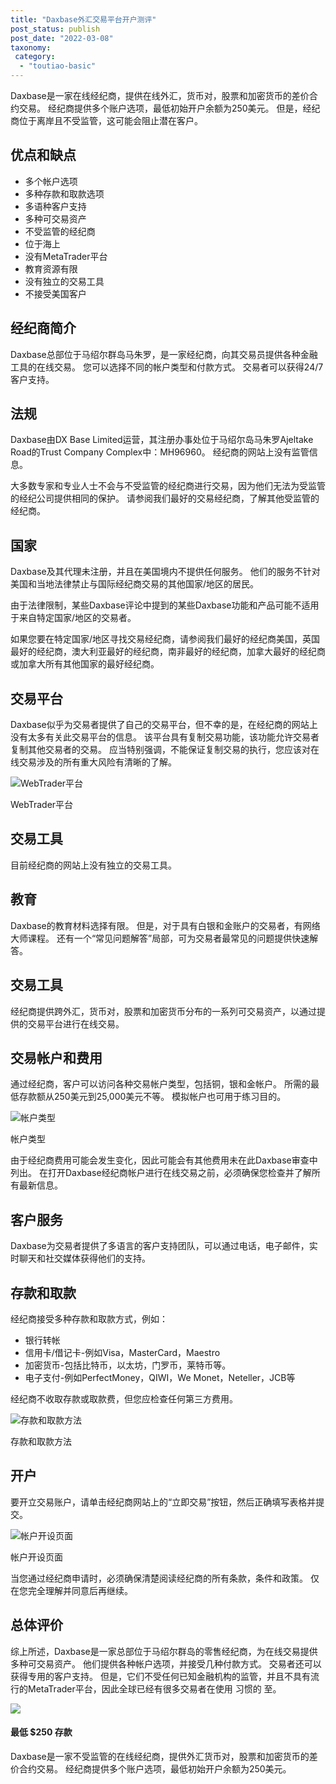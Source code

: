 ```yaml
---
title: "Daxbase外汇交易平台开户测评"
post_status: publish
post_date: "2022-03-08"
taxonomy:
 category: 
  - "toutiao-basic"
---
```


Daxbase是一家在线经纪商，提供在线外汇，货币对，股票和加密货币的差价合约交易。 经纪商提供多个账户选项，最低初始开户余额为250美元。 但是，经纪商位于离岸且不受监管，这可能会阻止潜在客户。

## 优点和缺点
- 多个帐户选项
- 多种存款和取款选项
- 多语种客户支持
- 多种可交易资产
- 不受监管的经纪商
- 位于海上
- 没有MetaTrader平台
- 教育资源有限
- 没有独立的交易工具
- 不接受美国客户


## 经纪商简介

Daxbase总部位于马绍尔群岛马朱罗，是一家经纪商，向其交易员提供各种金融工具的在线交易。 您可以选择不同的帐户类型和付款方式。 交易者可以获得24/7客户支持。

## 法规

Daxbase由DX Base Limited运营，其注册办事处位于马绍尔岛马朱罗Ajeltake Road的Trust Company Complex中：MH96960。 经纪商的网站上没有监管信息。

大多数专家和专业人士不会与不受监管的经纪商进行交易，因为他们无法为受监管的经纪公司提供相同的保护。 请参阅我们最好的交易经纪商，了解其他受监管的经纪商。

## 国家

Daxbase及其代理未注册，并且在美国境内不提供任何服务。 他们的服务不针对美国和当地法律禁止与国际经纪商交易的其他国家/地区的居民。

由于法律限制，某些Daxbase评论中提到的某些Daxbase功能和产品可能不适用于来自特定国家/地区的交易者。

如果您要在特定国家/地区寻找交易经纪商，请参阅我们最好的经纪商美国，英国最好的经纪商，澳大利亚最好的经纪商，南非最好的经纪商，加拿大最好的经纪商或加拿大所有其他国家的最好经纪商。

## 交易平台

Daxbase似乎为交易者提供了自己的交易平台，但不幸的是，在经纪商的网站上没有太多有关此交易平台的信息。 该平台具有复制交易功能，该功能允许交易者复制其他交易者的交易。 应当特别强调，不能保证复制交易的执行，您应该对在线交易涉及的所有重大风险有清晰的了解。

![WebTrader平台](https://cdn.fendou.la/funstoutiao/2020/11/Daxbase-Review-WebTrader-.jpg "WebTrader平台")

WebTrader平台

## 交易工具

目前经纪商的网站上没有独立的交易工具。

## 教育

Daxbase的教育材料选择有限。 但是，对于具有白银和金账户的交易者，有网络大师课程。 还有一个“常见问题解答”局部，可为交易者最常见的问题提供快速解答。

## 交易工具

经纪商提供跨外汇，货币对，股票和加密货币分布的一系列可交易资产，以通过提供的交易平台进行在线交易。

## 交易帐户和费用

通过经纪商，客户可以访问各种交易帐户类型，包括铜，银和金帐户。 所需的最低存款额从250美元到25,000美元不等。 模拟帐户也可用于练习目的。

![帐户类型](https://cdn.fendou.la/funstoutiao/2020/11/Daxbase-Review-Account-Types.jpg "帐户类型")

帐户类型

由于经纪商费用可能会发生变化，因此可能会有其他费用未在此Daxbase审查中列出。 在打开Daxbase经纪商帐户进行在线交易之前，必须确保您检查并了解所有最新信息。

## 客户服务

Daxbase为交易者提供了多语言的客户支持团队，可以通过电话，电子邮件，实时聊天和社交媒体获得他们的支持。

## 存款和取款

经纪商接受多种存款和取款方式，例如：
- 银行转帐
- 信用卡/借记卡-例如Visa，MasterCard，Maestro
- 加密货币-包括比特币，以太坊，门罗币，莱特币等。
- 电子支付-例如PerfectMoney，QIWI，We Monet，Neteller，JCB等

经纪商不收取存款或取款费，但您应检查任何第三方费用。

![存款和取款方法](https://cdn.fendou.la/funstoutiao/2020/11/Daxbase-Review-Deposit-Withdrawal-Methods-1024x367.jpg "存款和取款方法")

存款和取款方法

## 开户

要开立交易账户，请单击经纪商网站上的“立即交易”按钮，然后正确填写表格并提交。

![帐户开设页面](https://cdn.fendou.la/funstoutiao/2020/11/Daxbase-Review-Account-Opening-Page-581x1024.jpg "帐户开设页面")

帐户开设页面

当您通过经纪商申请时，必须确保清楚阅读经纪商的所有条款，条件和政策。 仅在您完全理解并同意后再继续。

## 总体评价

综上所述，Daxbase是一家总部位于马绍尔群岛的零售经纪商，为在线交易提供多种可交易资产。 他们提供各种帐户选项，并接受几种付款方式。 交易者还可以获得专用的客户支持。 但是，它们不受任何已知金融机构的监管，并且不具有流行的MetaTrader平台，因此全球已经有很多交易者在使用 习惯的 至。

![](https://cdn.fendou.la/funstoutiao/2020/11/Daxbase-Logo.png)

#### 最低 $250 存款

Daxbase是一家不受监管的在线经纪商，提供外汇货币对，股票和加密货币的差价合约交易。 经纪商提供多个账户选项，最低初始开户余额为250美元。
